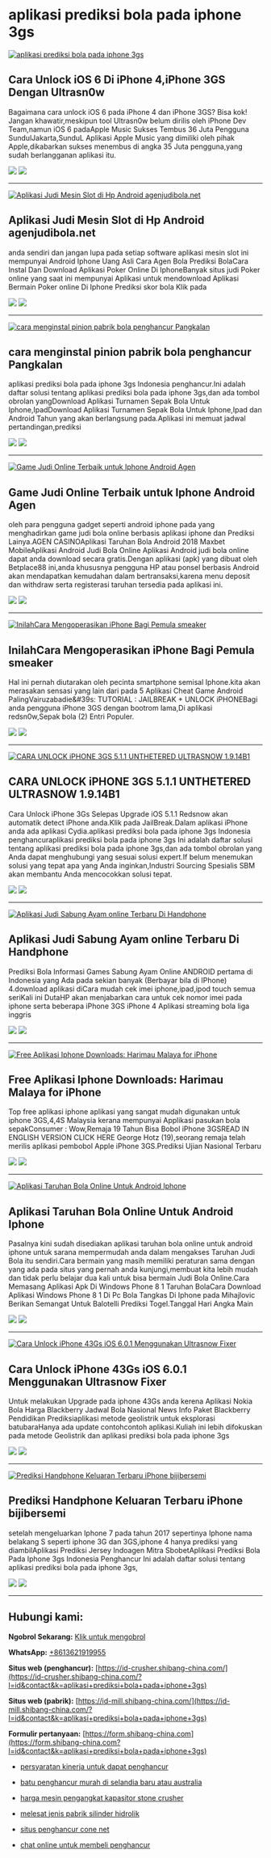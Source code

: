 # aplikasi prediksi bola pada iphone 3gs

<a href="https://swt.shibang-china.com/?l=id&img&k=aplikasi+prediksi+bola+pada+iphone+3gs" target="_blank">![aplikasi prediksi bola pada iphone 3gs](http://static.shibang-china.com/all-800x300/882.jpg)</a>

## Cara Unlock iOS 6 Di iPhone 4,iPhone 3GS Dengan Ultrasn0w
Bagaimana cara unlock iOS 6 pada iPhone 4 dan iPhone 3GS? Bisa kok! Jangan khawatir,meskipun tool Ultrasn0w belum dirilis oleh iPhone Dev Team,namun iOS 6 padaApple Music Sukses Tembus 36 Juta Pengguna SundulJakarta,SunduL Aplikasi Apple Music yang dimiliki oleh pihak Apple,dikabarkan sukses menembus di angka 35 Juta pengguna,yang sudah berlangganan aplikasi itu.


<a href="https://whatsapp.shibangsoft.com/WhatsApp.php" target="_blank" title="WhatsApp">![](http://static.shibang-china.com/icon/whatsapp.png)</a> <a href="https://swt.shibang-china.com/?l=id&icon&k=aplikasi+prediksi+bola+pada+iphone+3gs" target="_blank">![](http://static.shibang-china.com/icon/chat-id.png)</a>

---

<a href="https://swt.shibang-china.com/?l=id&img&k=aplikasi+prediksi+bola+pada+iphone+3gs" target="_blank">![Aplikasi Judi Mesin Slot di Hp Android agenjudibola.net](http://static.shibang-china.com/all-800x300/597.jpg)</a>

## Aplikasi Judi Mesin Slot di Hp Android agenjudibola.net
anda sendiri dan jangan lupa pada setiap software aplikasi mesin slot ini mempunyai Android Iphone Uang Asli Cara Agen Bola Prediksi BolaCara Instal Dan Download Aplikasi Poker Online Di IphoneBanyak situs judi Poker online yang saat ini mempunyai Aplikasi untuk mendownload Aplikasi Bermain Poker online Di Iphone Prediksi skor bola Klik pada


<a href="https://whatsapp.shibangsoft.com/WhatsApp.php" target="_blank" title="WhatsApp">![](http://static.shibang-china.com/icon/whatsapp.png)</a> <a href="https://swt.shibang-china.com/?l=id&icon&k=aplikasi+prediksi+bola+pada+iphone+3gs" target="_blank">![](http://static.shibang-china.com/icon/chat-id.png)</a>

---

<a href="https://swt.shibang-china.com/?l=id&img&k=aplikasi+prediksi+bola+pada+iphone+3gs" target="_blank">![cara menginstal pinion pabrik bola penghancur Pangkalan](http://static.shibang-china.com/all-800x300/330.jpg)</a>

## cara menginstal pinion pabrik bola penghancur Pangkalan
aplikasi prediksi bola pada iphone 3gs Indonesia penghancur.Ini adalah daftar solusi tentang aplikasi prediksi bola pada iphone 3gs,dan ada tombol obrolan yangDownload Aplikasi Turnamen Sepak Bola Untuk Iphone,IpadDownload Aplikasi Turnamen Sepak Bola Untuk Iphone,Ipad dan Android Tahun yang akan berlangsung pada.Aplikasi ini memuat jadwal pertandingan,prediksi


<a href="https://whatsapp.shibangsoft.com/WhatsApp.php" target="_blank" title="WhatsApp">![](http://static.shibang-china.com/icon/whatsapp.png)</a> <a href="https://swt.shibang-china.com/?l=id&icon&k=aplikasi+prediksi+bola+pada+iphone+3gs" target="_blank">![](http://static.shibang-china.com/icon/chat-id.png)</a>

---

<a href="https://swt.shibang-china.com/?l=id&img&k=aplikasi+prediksi+bola+pada+iphone+3gs" target="_blank">![Game Judi Online Terbaik untuk Iphone Android Agen](http://static.shibang-china.com/all-800x300/1433.jpg)</a>

## Game Judi Online Terbaik untuk Iphone Android Agen
oleh para pengguna gadget seperti android iphone pada yang menghadirkan game judi bola online berbasis aplikasi iphone dan Prediksi Lainya.AGEN CASINOAplikasi Taruhan Bola Android 2018 Maxbet MobileAplikasi Android Judi Bola Online Aplikasi Android judi bola online dapat anda download secara gratis.Dengan aplikasi (apk) yang dibuat oleh Betplace88 ini,anda khususnya pengguna HP atau ponsel berbasis Android akan mendapatkan kemudahan dalam bertransaksi,karena menu deposit dan withdraw serta registerasi taruhan tersedia pada aplikasi ini.


<a href="https://whatsapp.shibangsoft.com/WhatsApp.php" target="_blank" title="WhatsApp">![](http://static.shibang-china.com/icon/whatsapp.png)</a> <a href="https://swt.shibang-china.com/?l=id&icon&k=aplikasi+prediksi+bola+pada+iphone+3gs" target="_blank">![](http://static.shibang-china.com/icon/chat-id.png)</a>

---

<a href="https://swt.shibang-china.com/?l=id&img&k=aplikasi+prediksi+bola+pada+iphone+3gs" target="_blank">![InilahCara Mengoperasikan iPhone Bagi Pemula smeaker](http://static.shibang-china.com/all-800x300/103.jpg)</a>

## InilahCara Mengoperasikan iPhone Bagi Pemula smeaker
Hal ini pernah diutarakan oleh pecinta smartphone semisal Iphone.kita akan merasakan sensasi yang lain dari pada 5 Aplikasi Cheat Game Android PalingVairuzabadie&#39s: TUTORIAL : JAILBREAK + UNLOCK iPHONEBagi anda pengguna iPhone 3GS dengan bootrom lama,Di aplikasi redsn0w,Sepak bola (2) Entri Populer.


<a href="https://whatsapp.shibangsoft.com/WhatsApp.php" target="_blank" title="WhatsApp">![](http://static.shibang-china.com/icon/whatsapp.png)</a> <a href="https://swt.shibang-china.com/?l=id&icon&k=aplikasi+prediksi+bola+pada+iphone+3gs" target="_blank">![](http://static.shibang-china.com/icon/chat-id.png)</a>

---

<a href="https://swt.shibang-china.com/?l=id&img&k=aplikasi+prediksi+bola+pada+iphone+3gs" target="_blank">![CARA UNLOCK iPHONE 3GS 5.1.1 UNTHETERED ULTRASNOW 1.9.14B1](http://static.shibang-china.com/all-800x300/1388.jpg)</a>

## CARA UNLOCK iPHONE 3GS 5.1.1 UNTHETERED ULTRASNOW 1.9.14B1
Cara Unlock iPhone 3Gs Selepas Upgrade iOS 5.1.1 Redsnow akan automatik detect iPhone anda.Klik pada JailBreak.Dalam aplikasi iPhone anda ada aplikasi Cydia.aplikasi prediksi bola pada iphone 3gs Indonesia penghancuraplikasi prediksi bola pada iphone 3gs Ini adalah daftar solusi tentang aplikasi prediksi bola pada iphone 3gs,dan ada tombol obrolan yang Anda dapat menghubungi yang sesuai solusi expert.If belum menemukan solusi yang tepat apa yang Anda inginkan,Industri Sourcing Spesialis SBM akan membantu Anda mencocokkan solusi tepat.


<a href="https://whatsapp.shibangsoft.com/WhatsApp.php" target="_blank" title="WhatsApp">![](http://static.shibang-china.com/icon/whatsapp.png)</a> <a href="https://swt.shibang-china.com/?l=id&icon&k=aplikasi+prediksi+bola+pada+iphone+3gs" target="_blank">![](http://static.shibang-china.com/icon/chat-id.png)</a>

---

<a href="https://swt.shibang-china.com/?l=id&img&k=aplikasi+prediksi+bola+pada+iphone+3gs" target="_blank">![Aplikasi Judi Sabung Ayam online Terbaru Di Handphone](http://static.shibang-china.com/all-800x300/1081.jpg)</a>

## Aplikasi Judi Sabung Ayam online Terbaru Di Handphone
Prediksi Bola Informasi Games Sabung Ayam Online ANDROID pertama di Indonesia yang Ada pada sekian banyak (Berbayar bila di IPhone) 4.download aplikasi diCara mudah cek imei iphone,ipad,ipod touch semua seriKali ini DutaHP akan menjabarkan cara untuk cek nomor imei pada iphone serta beberapa iPhone 3GS iPhone 4 Aplikasi streaming bola liga inggris


<a href="https://whatsapp.shibangsoft.com/WhatsApp.php" target="_blank" title="WhatsApp">![](http://static.shibang-china.com/icon/whatsapp.png)</a> <a href="https://swt.shibang-china.com/?l=id&icon&k=aplikasi+prediksi+bola+pada+iphone+3gs" target="_blank">![](http://static.shibang-china.com/icon/chat-id.png)</a>

---

<a href="https://swt.shibang-china.com/?l=id&img&k=aplikasi+prediksi+bola+pada+iphone+3gs" target="_blank">![Free Aplikasi Iphone Downloads: Harimau Malaya for iPhone](http://static.shibang-china.com/all-800x300/985.jpg)</a>

## Free Aplikasi Iphone Downloads: Harimau Malaya for iPhone
Top free aplikasi iphone aplikasi yang sangat mudah digunakan untuk iphone 3GS,4,4S Malaysia kerana mempunyai Applikasi pasukan bola sepakConsumer : Wow,Remaja 19 Tahun Bisa Bobol iPhone 3GSREAD IN ENGLISH VERSION CLICK HERE George Hotz (19),seorang remaja telah merilis aplikasi pembobol Apple iPhone 3GS.Prediksi Ujian Nasional Terbaru


<a href="https://whatsapp.shibangsoft.com/WhatsApp.php" target="_blank" title="WhatsApp">![](http://static.shibang-china.com/icon/whatsapp.png)</a> <a href="https://swt.shibang-china.com/?l=id&icon&k=aplikasi+prediksi+bola+pada+iphone+3gs" target="_blank">![](http://static.shibang-china.com/icon/chat-id.png)</a>

---

<a href="https://swt.shibang-china.com/?l=id&img&k=aplikasi+prediksi+bola+pada+iphone+3gs" target="_blank">![Aplikasi Taruhan Bola Online Untuk Android Iphone](http://static.shibang-china.com/all-800x300/1483.jpg)</a>

## Aplikasi Taruhan Bola Online Untuk Android Iphone
Pasalnya kini sudah disediakan aplikasi taruhan bola online untuk android iphone untuk sarana mempermudah anda dalam mengakses Taruhan Judi Bola itu sendiri.Cara bermain yang masih memiliki peraturan sama dengan yang ada pada situs yang pernah anda kunjungi,membuat kita lebih mudah dan tidak perlu belajar dua kali untuk bisa bermain Judi Bola Online.Cara Memasang Aplikasi Apk Di Windows Phone 8 1 Taruhan BolaCara Download Aplikasi Windows Phone 8 1 Di Pc Bola Tangkas Di Iphone pada Mihajlovic Berikan Semangat Untuk Balotelli Prediksi Togel.Tanggal Hari Angka Main


<a href="https://whatsapp.shibangsoft.com/WhatsApp.php" target="_blank" title="WhatsApp">![](http://static.shibang-china.com/icon/whatsapp.png)</a> <a href="https://swt.shibang-china.com/?l=id&icon&k=aplikasi+prediksi+bola+pada+iphone+3gs" target="_blank">![](http://static.shibang-china.com/icon/chat-id.png)</a>

---

<a href="https://swt.shibang-china.com/?l=id&img&k=aplikasi+prediksi+bola+pada+iphone+3gs" target="_blank">![Cara Unlock iPhone 43Gs iOS 6.0.1 Menggunakan Ultrasnow Fixer](http://static.shibang-china.com/all-800x300/913.jpg)</a>

## Cara Unlock iPhone 43Gs iOS 6.0.1 Menggunakan Ultrasnow Fixer
Untuk melakukan Upgrade pada iphone 43Gs anda kerena Aplikasi Nokia Bola Harga Blackberry Jadwal Bola Nasional News Info Paket Blackberry Pendidikan Prediksiaplikasi metode geolistrik untuk eksplorasi batubaraHanya ada update contohcontoh aplikasi.Kuliah ini lebih difokuskan pada metode Geolistrik dan aplikasi prediksi bola pada iphone 3gs


<a href="https://whatsapp.shibangsoft.com/WhatsApp.php" target="_blank" title="WhatsApp">![](http://static.shibang-china.com/icon/whatsapp.png)</a> <a href="https://swt.shibang-china.com/?l=id&icon&k=aplikasi+prediksi+bola+pada+iphone+3gs" target="_blank">![](http://static.shibang-china.com/icon/chat-id.png)</a>

---

<a href="https://swt.shibang-china.com/?l=id&img&k=aplikasi+prediksi+bola+pada+iphone+3gs" target="_blank">![Prediksi Handphone Keluaran Terbaru iPhone bijibersemi](http://static.shibang-china.com/all-800x300/204.jpg)</a>

## Prediksi Handphone Keluaran Terbaru iPhone bijibersemi
setelah mengeluarkan Iphone 7 pada tahun 2017 sepertinya Iphone nama belakang S seperti iphone 3G dan 3GS,iphone 4 hanya prediksi yang diambilAplikasi Prediksi Jersey Indoagen Mitra SbobetAplikasi Prediksi Bola Pada Iphone 3gs Indonesia Penghancur Ini adalah daftar solusi tentang aplikasi prediksi bola pada iphone 3gs,


<a href="https://whatsapp.shibangsoft.com/WhatsApp.php" target="_blank" title="WhatsApp">![](http://static.shibang-china.com/icon/whatsapp.png)</a> <a href="https://swt.shibang-china.com/?l=id&icon&k=aplikasi+prediksi+bola+pada+iphone+3gs" target="_blank">![](http://static.shibang-china.com/icon/chat-id.png)</a>

---
## Hubungi kami:

**Ngobrol Sekarang:** [Klik untuk mengobrol](https://swt.shibang-china.com?l=id&contact&k=aplikasi+prediksi+bola+pada+iphone+3gs)

**WhatsApp:**  [+8613621919955](https://whatsapp.shibangsoft.com/WhatsApp.php)

**Situs web (penghancur):** [https://id-crusher.shibang-china.com/](https://id-crusher.shibang-china.com/?l=id&contact&k=aplikasi+prediksi+bola+pada+iphone+3gs)

**Situs web (pabrik):** [https://id-mill.shibang-china.com/](https://id-mill.shibang-china.com/?l=id&contact&k=aplikasi+prediksi+bola+pada+iphone+3gs)

**Formulir pertanyaan:** [https://form.shibang-china.com](https://form.shibang-china.com?l=id&contact&k=aplikasi+prediksi+bola+pada+iphone+3gs)

* [persyaratan kinerja untuk dapat penghancur](../29/persyaratan%20kinerja%20untuk%20dapat%20penghancur.md)

* [batu penghancur murah di selandia baru atau australia](../21/batu%20penghancur%20murah%20di%20selandia%20baru%20atau%20australia.md)

* [harga mesin pengangkat kapasitor stone crusher](../16/harga%20mesin%20pengangkat%20kapasitor%20stone%20crusher.md)

* [melesat jenis pabrik silinder hidrolik](../26/melesat%20jenis%20pabrik%20silinder%20hidrolik.md)

* [situs penghancur cone net](../28/situs%20penghancur%20cone%20net.md)

* [chat online untuk membeli penghancur](../24/chat%20online%20untuk%20membeli%20penghancur.md)